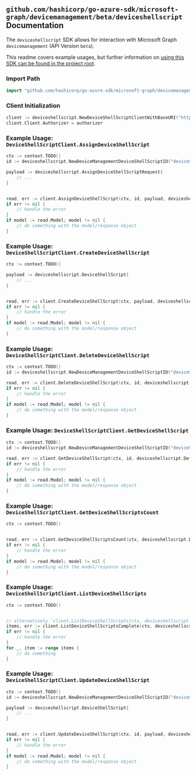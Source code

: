 
## `github.com/hashicorp/go-azure-sdk/microsoft-graph/devicemanagement/beta/deviceshellscript` Documentation

The `deviceshellscript` SDK allows for interaction with Microsoft Graph `devicemanagement` (API Version `beta`).

This readme covers example usages, but further information on [using this SDK can be found in the project root](https://github.com/hashicorp/go-azure-sdk/tree/main/docs).

### Import Path

```go
import "github.com/hashicorp/go-azure-sdk/microsoft-graph/devicemanagement/beta/deviceshellscript"
```


### Client Initialization

```go
client := deviceshellscript.NewDeviceShellScriptClientWithBaseURI("https://graph.microsoft.com")
client.Client.Authorizer = authorizer
```


### Example Usage: `DeviceShellScriptClient.AssignDeviceShellScript`

```go
ctx := context.TODO()
id := deviceshellscript.NewDeviceManagementDeviceShellScriptID("deviceShellScriptId")

payload := deviceshellscript.AssignDeviceShellScriptRequest{
	// ...
}


read, err := client.AssignDeviceShellScript(ctx, id, payload, deviceshellscript.DefaultAssignDeviceShellScriptOperationOptions())
if err != nil {
	// handle the error
}
if model := read.Model; model != nil {
	// do something with the model/response object
}
```


### Example Usage: `DeviceShellScriptClient.CreateDeviceShellScript`

```go
ctx := context.TODO()

payload := deviceshellscript.DeviceShellScript{
	// ...
}


read, err := client.CreateDeviceShellScript(ctx, payload, deviceshellscript.DefaultCreateDeviceShellScriptOperationOptions())
if err != nil {
	// handle the error
}
if model := read.Model; model != nil {
	// do something with the model/response object
}
```


### Example Usage: `DeviceShellScriptClient.DeleteDeviceShellScript`

```go
ctx := context.TODO()
id := deviceshellscript.NewDeviceManagementDeviceShellScriptID("deviceShellScriptId")

read, err := client.DeleteDeviceShellScript(ctx, id, deviceshellscript.DefaultDeleteDeviceShellScriptOperationOptions())
if err != nil {
	// handle the error
}
if model := read.Model; model != nil {
	// do something with the model/response object
}
```


### Example Usage: `DeviceShellScriptClient.GetDeviceShellScript`

```go
ctx := context.TODO()
id := deviceshellscript.NewDeviceManagementDeviceShellScriptID("deviceShellScriptId")

read, err := client.GetDeviceShellScript(ctx, id, deviceshellscript.DefaultGetDeviceShellScriptOperationOptions())
if err != nil {
	// handle the error
}
if model := read.Model; model != nil {
	// do something with the model/response object
}
```


### Example Usage: `DeviceShellScriptClient.GetDeviceShellScriptsCount`

```go
ctx := context.TODO()


read, err := client.GetDeviceShellScriptsCount(ctx, deviceshellscript.DefaultGetDeviceShellScriptsCountOperationOptions())
if err != nil {
	// handle the error
}
if model := read.Model; model != nil {
	// do something with the model/response object
}
```


### Example Usage: `DeviceShellScriptClient.ListDeviceShellScripts`

```go
ctx := context.TODO()


// alternatively `client.ListDeviceShellScripts(ctx, deviceshellscript.DefaultListDeviceShellScriptsOperationOptions())` can be used to do batched pagination
items, err := client.ListDeviceShellScriptsComplete(ctx, deviceshellscript.DefaultListDeviceShellScriptsOperationOptions())
if err != nil {
	// handle the error
}
for _, item := range items {
	// do something
}
```


### Example Usage: `DeviceShellScriptClient.UpdateDeviceShellScript`

```go
ctx := context.TODO()
id := deviceshellscript.NewDeviceManagementDeviceShellScriptID("deviceShellScriptId")

payload := deviceshellscript.DeviceShellScript{
	// ...
}


read, err := client.UpdateDeviceShellScript(ctx, id, payload, deviceshellscript.DefaultUpdateDeviceShellScriptOperationOptions())
if err != nil {
	// handle the error
}
if model := read.Model; model != nil {
	// do something with the model/response object
}
```
